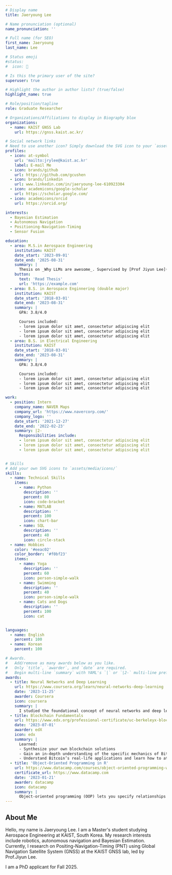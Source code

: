 ```yaml
---
# Display name
title: Jaeryoung Lee

# Name pronunciation (optional)
name_pronunciation: ''

# Full name (for SEO)
first_name: Jaeryoung
last_name: Lee

# Status emoji
#status:
#  icon: 👀

# Is this the primary user of the site?
superuser: true

# Highlight the author in author lists? (true/false)
highlight_name: true

# Role/position/tagline
role: Graduate Researcher

# Organizations/Affiliations to display in Biography blox
organizations:
  - name: KAIST GNSS Lab
    url: https://gnss.kaist.ac.kr/

# Social network links
# Need to use another icon? Simply download the SVG icon to your `assets/media/icons/` folder.
profiles:
  - icon: at-symbol
    url: 'mailto:jrylee@kaist.ac.kr'
    label: E-mail Me
  - icon: brands/github
    url: https://github.com/gcushen
  - icon: brands/linkedin
    url: www.linkedin.com/in/jaeryoung-lee-610923304
  - icon: academicons/google-scholar
    url: https://scholar.google.com/
  - icon: academicons/orcid
    url: https://orcid.org/

interests:
  - Bayesian Estimation
  - Autonomous Navigation
  - Positioning-Navigation-Timing
  - Sensor Fusion 

education:
  - area: M.S.in Aerospace Engineering
    institution: KAIST
    date_start: '2023-09-01'
    date_end: '2025-08-31'
    summary: |
      Thesis on _Why LLMs are awesome_. Supervised by [Prof Jiyun Lee](https://example.com). Presented papers at 5 IEEE conferences with the contributions being published in 2 Springer journals (example).
    button:
      text: 'Read Thesis'
      url: 'https://example.com'
  - area: B.S. in Aerospace Enginnering (double major)
    institution: KAIST
    date_start: '2018-03-01'
    date_end: '2023-08-31'
    summary: |
      GPA: 3.8/4.0

      Courses included:
      - lorem ipsum dolor sit amet, consectetur adipiscing elit
      - lorem ipsum dolor sit amet, consectetur adipiscing elit
      - lorem ipsum dolor sit amet, consectetur adipiscing elit
  - area: B.S. in Electrical Engineering
    institution: KAIST
    date_start: '2018-03-01'
    date_end: '2023-08-31'
    summary: |
      GPA: 3.8/4.0

      Courses included:
      - lorem ipsum dolor sit amet, consectetur adipiscing elit
      - lorem ipsum dolor sit amet, consectetur adipiscing elit
      - lorem ipsum dolor sit amet, consectetur adipiscing elit

work:
  - position: Intern 
    company_name: NAVER Maps 
    company_url: 'https://www.navercorp.com/'
    company_logo: ''
    date_start: '2021-12-27'
    date_end: '2022-02-23'
    summary: |2-
      Responsibilities include:
      - lorem ipsum dolor sit amet, consectetur adipiscing elit
      - lorem ipsum dolor sit amet, consectetur adipiscing elit
      - lorem ipsum dolor sit amet, consectetur adipiscing elit


# Skills
# Add your own SVG icons to `assets/media/icons/`
skills:
  - name: Technical Skills
    items:
      - name: Python
        description: ''
        percent: 80
        icon: code-bracket
      - name: MATLAB
        description: ''
        percent: 100
        icon: chart-bar
      - name: SQL
        description: ''
        percent: 40
        icon: circle-stack
  - name: Hobbies
    color: '#eeac02'
    color_border: '#f0bf23'
    items:
      - name: Yoga
        description: ''
        percent: 60
        icon: person-simple-walk
      - name: Swimming
        description: ''
        percent: 40
        icon: person-simple-walk
      - name: Cats and Dogs
        description: ''
        percent: 100
        icon: cat


languages:
  - name: English
    percent: 100
  - name: Korean
    percent: 100

# Awards.
#   Add/remove as many awards below as you like.
#   Only `title`, `awarder`, and `date` are required.
#   Begin multi-line `summary` with YAML's `|` or `|2-` multi-line prefix and indent 2 spaces below.
awards:
  - title: Neural Networks and Deep Learning
    url: https://www.coursera.org/learn/neural-networks-deep-learning
    date: '2023-11-25'
    awarder: Coursera
    icon: coursera
    summary: |
      I studied the foundational concept of neural networks and deep learning. By the end, I was familiar with the significant technological trends driving the rise of deep learning; build, train, and apply fully connected deep neural networks; implement efficient (vectorized) neural networks; identify key parameters in a neural network’s architecture; and apply deep learning to your own applications.
  - title: Blockchain Fundamentals
    url: https://www.edx.org/professional-certificate/uc-berkeleyx-blockchain-fundamentals
    date: '2023-07-01'
    awarder: edX
    icon: edx
    summary: |
      Learned:
      - Synthesize your own blockchain solutions
      - Gain an in-depth understanding of the specific mechanics of Bitcoin
      - Understand Bitcoin’s real-life applications and learn how to attack and destroy Bitcoin, Ethereum, smart contracts and Dapps, and alternatives to Bitcoin’s Proof-of-Work consensus algorithm
  - title: 'Object-Oriented Programming in R'
    url: https://www.datacamp.com/courses/object-oriented-programming-with-s3-and-r6-in-r
    certificate_url: https://www.datacamp.com
    date: '2023-01-21'
    awarder: datacamp
    icon: datacamp
    summary: |
      Object-oriented programming (OOP) lets you specify relationships between functions and the objects that they can act on, helping you manage complexity in your code. This is an intermediate level course, providing an introduction to OOP, using the S3 and R6 systems. S3 is a great day-to-day R programming tool that simplifies some of the functions that you write. R6 is especially useful for industry-specific analyses, working with web APIs, and building GUIs.
---
```


## About Me

Hello, my name is Jaeryoung Lee. I am a Master's student studying Aerospace Engineering at KAIST, South Korea. My research interests include robotics, autonomous navigation and Bayesian Estimation. Currently, I research on Positing-Navigation-Timing (PNT) using Global Navigation Satellite System (GNSS) at the KAIST GNSS lab, led by Prof.Jiyun Lee. 

I am a PhD applicant for Fall 2025.
